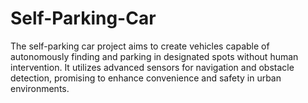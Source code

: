 # Self-Parking-Car
The self-parking car project aims to create vehicles capable of autonomously finding and parking in designated spots without human intervention. It utilizes advanced sensors for navigation and obstacle detection, promising to enhance convenience and safety in urban environments.
